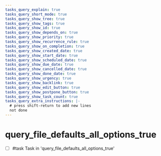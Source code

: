 ```yaml
---
tasks_query_explain: true
tasks_query_short_mode: true
tasks_query_show_tree: true
tasks_query_show_tags: true
tasks_query_show_id: true
tasks_query_show_depends_on: true
tasks_query_show_priority: true
tasks_query_show_recurrence_rule: true
tasks_query_show_on_completion: true
tasks_query_show_created_date: true
tasks_query_show_start_date: true
tasks_query_show_scheduled_date: true
tasks_query_show_due_date: true
tasks_query_show_cancelled_date: true
tasks_query_show_done_date: true
tasks_query_show_urgency: true
tasks_query_show_backlink: true
tasks_query_show_edit_button: true
tasks_query_show_postpone_button: true
tasks_query_show_task_count: true
tasks_query_extra_instructions: |-
  # press shift-return to add new lines
  not done
---
```


# query_file_defaults_all_options_true

- [ ] #task Task in 'query_file_defaults_all_options_true'
